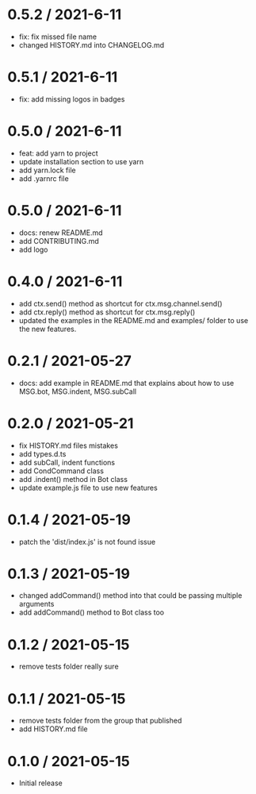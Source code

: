 0.5.2 / 2021-6-11
==================

* fix: fix missed file name
* changed HISTORY.md into CHANGELOG.md

0.5.1 / 2021-6-11
==================

* fix: add missing logos in badges

0.5.0 / 2021-6-11
==================

* feat: add yarn to project
* update installation section to use yarn
* add yarn.lock file
* add .yarnrc file

0.5.0 / 2021-6-11
==================

* docs: renew README.md
* add CONTRIBUTING.md
* add logo

0.4.0 / 2021-6-11
==================

* add ctx.send() method as shortcut for ctx.msg.channel.send()
* add ctx.reply() method as shortcut for ctx.msg.reply()
* updated the examples in the README.md and examples/ folder to use the new features.

0.2.1 / 2021-05-27
==================

* docs: add example in README.md that explains about how to use MSG.bot, MSG.indent, MSG.subCall

0.2.0 / 2021-05-21
==================

* fix HISTORY.md files mistakes
* add types.d.ts
* add subCall, indent functions
* add CondCommand class
* add .indent() method in Bot class
* update example.js file to use new features

0.1.4 / 2021-05-19
==================

* patch the 'dist/index.js' is not found issue

0.1.3 / 2021-05-19
==================

* changed addCommand() method into that could be passing multiple arguments
* add addCommand() method to Bot class too

0.1.2 / 2021-05-15
==================

* remove tests folder really sure

0.1.1 / 2021-05-15
==================

* remove tests folder from the group that published
* add HISTORY.md file

0.1.0 / 2021-05-15
==================

* Initial release